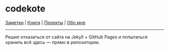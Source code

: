# codekote

[Заметки](https://github.com/codekote/about/tree/main/notes) |
[Книги](https://github.com/codekote/about/blob/main/books.md) |
[Проекты](https://github.com/codekote/about/tree/main/pojects) |
[Обо мне](https://github.com/codekote/about/blob/main/about.md)

___

Решил отказаться от сайта на Jekyll + GitHub Pages и попытаться хранить всё здесь — прямо в репозитории.
